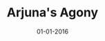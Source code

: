 ---
layout: project
title: "Arjuna's Agony"
caption: Dogfooding Hydejack to sell Hydejack.
description: >
  While Hydejack is built for personal sites, it's versatility allows it to be used a product page as well.
date: '01-01-2016'
accent_image: /assets/img/projects/ArjunasAgony.png   
image: 
  path: /assets/img/projects/ArjunasAgony.png
  srcset: 
    1920w: /assets/img/projects/ArjunasAgony.png
    960w:  /assets/img/projects/ArjunasAgony.png
    480w:  /assets/img/projects/ArjunasAgony.png
links:
  - title: Link
    url: https://hydejack.com/
sitemap: false
---